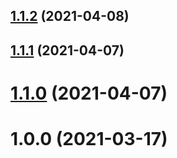 ## [1.1.2](https://github.com/ludorival/error-issue-tracker/compare/v1.1.1...v1.1.2) (2021-04-08)



## [1.1.1](https://github.com/ludorival/error-issue-tracker/compare/v1.1.0...v1.1.1) (2021-04-07)



# [1.1.0](https://github.com/ludorival/error-issue-tracker/compare/v1.0.0...v1.1.0) (2021-04-07)



# 1.0.0 (2021-03-17)





